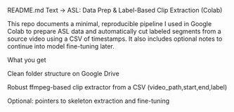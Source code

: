 README.md 
Text → ASL: Data Prep & Label-Based Clip Extraction (Colab)

This repo documents a minimal, reproducible pipeline I used in Google Colab to prepare ASL data and automatically cut labeled segments from a source video using a CSV of timestamps. It also includes optional notes to continue into model fine-tuning later.

What you get

Clean folder structure on Google Drive

Robust ffmpeg-based clip extractor from a CSV (video_path,start,end,label)

Optional: pointers to skeleton extraction and fine-tuning
